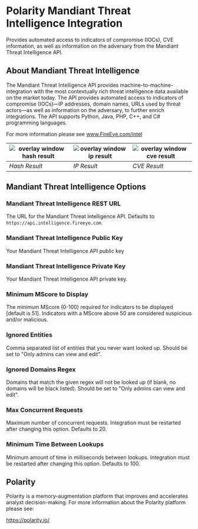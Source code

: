 # Polarity Mandiant Threat Intelligence Integration

Provides automated access to indicators of compromise (IOCs), CVE information, as well as information on the adversary from the Mandiant Threat Intelligence API.

## About Mandiant Threat Intelligence

The Mandiant Threat Intelligence API provides machine-to-machine-integration with the most contextually rich threat intelligence data available on the market today. The API provides automated access to indicators of compromise (IOCs)—IP addresses, domain names, URLs used by threat actors—as well as information on the adversary, to further enrich integrations. The API supports Python, Java, PHP, C++, and C# programming languages.

For more information please see www.FireEye.com/intel

| ![overlay window hash result](assets/hash.png) | ![overlay window ip result](assets/ip.png) | ![overlay window cve result](assets/cve.png) |
|---|--|--|
|*Hash Result* | *IP Result* | *CVE Result*|

## Mandiant Threat Intelligence Options

### Mandiant Threat Intelligence REST URL

The URL for the Mandiant Threat Intelligence API. Defaults to `https://api.intelligence.fireeye.com`.

### Mandiant Threat Intelligence Public Key

Your Mandiant Threat Intelligence API public key

### Mandiant Threat Intelligence Private Key

Your Mandiant Threat Intelligence API private key.

### Minimum MScore to Display

The minimum MScore (0-100) required for indicators to be displayed [default is 51]. Indicators with a MScore above 50 are considered suspicious and/or malicious.

### Ignored Entities

Comma separated list of entities that you never want looked up. Should be set to "Only admins can view and edit".

### Ignored Domains Regex

Domains that match the given regex will not be looked up (if blank, no domains will be black listed). Should be set to "Only admins can view and edit".

### Max Concurrent Requests

Maximum number of concurrent requests. Integration must be restarted after changing this option. Defaults to 20.

### Minimum Time Between Lookups

Minimum amount of time in milliseconds between lookups. Integration must be restarted after changing this option. Defaults to 100.

## Polarity

Polarity is a memory-augmentation platform that improves and accelerates analyst decision-making.  For more information about the Polarity platform please see:

https://polarity.io/

